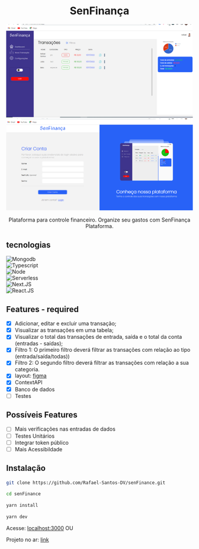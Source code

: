 <div align="center">
  <h1>SenFinança</h1>
</div>

<div>
  <img src="/.github/assets/background-one.png" />
</div>

<div>
  <img src="/.github/assets/background-two.png" />
</div>

<div align="center">
  <p>Plataforma para controle financeiro. Organize seu gastos com SenFinança Plataforma.</p>
</div>

## tecnologias

<div>
  <img src="https://img.shields.io/badge/-MONGODB-%234DB33D" alt="Mongodb" />
</div>
<div>
  <img src="https://img.shields.io/badge/-TYPESCRIPT-%23007acc" alt="Typescript" />
</div>
<div>
  <img src="https://img.shields.io/badge/-NODE.JS-%2368A063" alt="Node">
</div>
<div>
  <img src="https://img.shields.io/badge/-Serverless-%23F2F2F2" alt="Serverless">
</div>

<div>
  <img src="https://img.shields.io/badge/-Next.JS-%23000000" alt="Next.JS">
</div>

<div>
 <img src="https://img.shields.io/badge/-React-%2300CDF2" alt="React.JS">
</div>

## Features - required

- [x] Adicionar, editar e excluir uma transação;
- [x] Visualizar as transações em uma tabela;
- [x] Visualizar o total das transações de entrada, saída e o total da conta (entradas - saídas);
- [x] Filtro 1: O primeiro filtro deverá filtrar as transações com relação ao tipo
      (entrada/saída/todas))
- [x] Filtro 2: O segundo filtro deverá filtrar as transações com relação a sua categoria.
- [x] layout: [figma](https://www.figma.com/file/pDFQE7WMgH0MKmOTfXGwnN/prototipo-finance)
- [x] ContextAPI
- [x] Banco de dados
- [ ] Testes

## Possíveis Features

- [ ] Mais verificações nas entradas de dados
- [ ] Testes Unitários
- [ ] Integrar token público
- [ ] Mais Acessibildade

## Instalação

```bash
git clone https://github.com/Rafael-Santos-DV/senFinance.git
```

```bash
cd senFinance
```

```bash
yarn install
```

```bash
yarn dev
```

Acesse: [localhost:3000](http:localhost:3000)
OU

Projeto no ar: [link](https://sen-finance.vercel.app/login)
